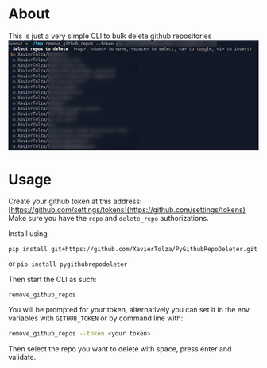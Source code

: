 # About
This is just a very simple CLI to bulk delete github repositories
![img](./img/demo.jpg)
# Usage
Create your github token at this address: [https://github.com/settings/tokens](https://github.com/settings/tokens)
Make sure you have the `repo` and `delete_repo` authorizations. 

Install using
```
pip install git+https://github.com/XavierTolza/PyGithubRepoDeleter.git
```
or
`pip install pygithubrepodeleter`

Then start the CLI as such:
```
remove_github_repos
```

You will be prompted for your token, alternatively you can set it in the env variables with `GITHUB_TOKEN` or by command line with:
```bash
remove_github_repos --token <your token>
```

Then select the repo you want to delete with space, press enter and validate.
